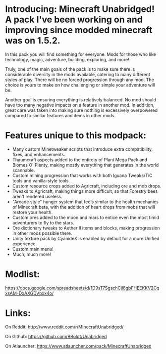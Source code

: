 Introducing: Minecraft Unabridged! A pack I've been working on and improving since modded minecraft was on 1.5.2.
======
In this pack you will find something for everyone. Mods for those who like technology, magic, adventure, building, exploring, and more!

Truly, one of the main goals of the pack is to make sure there is considerable diversity in the mods available, catering to many different styles of play.  There will be no forced progression through any mod. The choice is yours to make on how challenging or simple your adventure will be.

Another goal is ensuring everything is relatively balanced. No mod should have too many negative impacts on a feature in another mod. In addition, great care was taken into making sure nothing is excessively overpowered compared to similar features and items in other mods.

Features unique to this modpack:
======
* Many custom Minetweaker scripts that introduce extra compatibility, fixes, and enhancements.
* Thaumcraft aspects added to the entirety of Plant Mega Pack and Biomes O' Plenty, making mostly everything that generates in the world scannable.
* Custom mining progression that works with both Iguana Tweaks/TiC tools and vanilla-style tools.
* Custom resource crops added to Agricraft,  including ore and mob drops.
* Tweaks to Agricraft, making things more difficult, so that Forestry bees aren't rendered useless.
* "Arcade style" hunger system that feels similar to the health mechanics of Minecraft beta, with the addition of heart drops from mobs that will restore your health.
* Custom ores added to the moon and mars to entice even the most timid adventurers to fly to the stars.
* Ore dictionary tweaks to Aether II items and blocks, making progression in other mods possible there.
* Unity texture pack by CyanideX is enabled by default for a more Unified experience.
* Custom main menu!
* Much, much more!

Modlist: 
======
https://docs.google.com/spreadsheets/d/1D9sT7SgschCji8gbFHEEKKV2CqxsAM-DxAXGDVbxx4o/

Links: 
======
On Reddit: http://www.reddit.com/r/MinecraftUnabridged/

On Github: https://github.com/BBoldt/Unabridged

On Atlauncher: https://www.atlauncher.com/pack/MinecraftUnabridged
